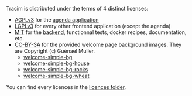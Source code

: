 Tracim is distributed under the terms of 4 distinct licenses:

 - [AGPLv3](https://www.gnu.org/licenses/agpl-3.0.html) for the [agenda application](./frontend_app_agenda/)
 - [LGPLv3](https://www.gnu.org/licenses/lgpl-3.0.html) for every other frontend application (except the agenda)
 - [MIT](https://opensource.org/licenses/MIT) for the [backend](./backend/), functionnal tests, docker recipes, documentation, etc.
 - [CC-BY-SA](https://creativecommons.org/licenses/by-sa/4.0/) for the provided welcome page background images. They are Copyright (c) Guénael Muller.
    - [welcome-simple-bg](./frontend/dist/assets/branding.sample/welcome-simple-bg.jpg)
    - [welcome-simple-bg-house](./frontend/dist/assets/branding.sample/welcome-simple-bg-house.jpg)
    - [welcome-simple-bg-rocks](./frontend/dist/assets/branding.sample/welcome-simple-bg-rocks.jpg)
    - [welcome-simple-bg-wheat](./frontend/dist/assets/branding.sample/welcome-simple-bg-wheat.jpg)

You can find every licences in the [licences folder](./doc/licences/).
